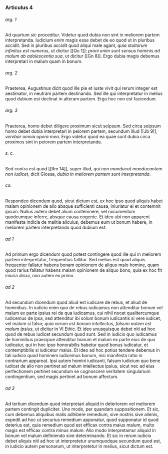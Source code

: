 ### Articulus 4

###### arg. 1
Ad quartum sic proceditur. Videtur quod dubia non sint in meliorem partem interpretanda. Iudicium enim magis esse debet de eo quod ut in pluribus accidit. Sed in pluribus accidit quod aliqui male agant, *quia stultorum infinitus est numerus*, ut dicitur [[Qo 1]]; *proni enim sunt sensus hominis ad malum ab adolescentia sua*, ut dicitur [[Gn 8]]. Ergo dubia magis debemus interpretari in malum quam in bonum.

###### arg. 2
Praeterea, Augustinus dicit quod ille pie et iuste vivit qui rerum integer est aestimator, in neutram partem declinando. Sed ille qui interpretatur in melius quod dubium est declinat in alteram partem. Ergo hoc non est faciendum.

###### arg. 3
Praeterea, homo debet diligere proximum sicut seipsum. Sed circa seipsum homo debet dubia interpretari in peiorem partem, secundum illud [[Jb 9]], *verebar omnia opera mea*. Ergo videtur quod ea quae sunt dubia circa proximos sint in peiorem partem interpretanda.

###### s. c.
Sed contra est quod [[Rm 14]], super illud, *qui non manducat manducantem non iudicet*, dicit Glossa, *dubia in meliorem partem sunt interpretanda*.

###### co.
Respondeo dicendum quod, sicut dictum est, ex hoc ipso quod aliquis habet malam opinionem de alio absque sufficienti causa, iniuriatur ei et contemnit ipsum. Nullus autem debet alium contemnere, vel nocumentum quodcumque inferre, absque causa cogente. Et ideo ubi non apparent manifesta indicia de malitia alicuius, debemus eum ut bonum habere, in meliorem partem interpretando quod dubium est.

###### ad 1
Ad primum ergo dicendum quod potest contingere quod ille qui in meliorem partem interpretatur, frequentius fallitur. Sed melius est quod aliquis frequenter fallatur habens bonam opinionem de aliquo malo homine, quam quod rarius fallatur habens malam opinionem de aliquo bono, quia ex hoc fit iniuria alicui, non autem ex primo.

###### ad 2
Ad secundum dicendum quod aliud est iudicare de rebus, et aliud de hominibus. In iudicio enim quo de rebus iudicamus non attenditur bonum vel malum ex parte ipsius rei de qua iudicamus, cui nihil nocet qualitercumque iudicemus de ipsa, sed attenditur ibi solum bonum iudicantis si vere iudicet, vel malum si falso; *quia verum est bonum intellectus, falsum autem est malum ipsius*, ut dicitur in VI Ethic. Et ideo unusquisque debet niti ad hoc quod de rebus iudicet secundum quod sunt. Sed in iudicio quo iudicamus de hominibus praecipue attenditur bonum et malum ex parte eius de quo iudicatur, qui in hoc ipso honorabilis habetur quod bonus iudicatur, et contemptibilis si iudicetur malus. Et ideo ad hoc potius tendere debemus in tali iudicio quod hominem iudicemus bonum, nisi manifesta ratio in contrarium appareat. Ipsi autem homini iudicanti, falsum iudicium quo bene iudicat de alio non pertinet ad malum intellectus ipsius, sicut nec ad eius perfectionem pertinet secundum se cognoscere veritatem singularium contingentium, sed magis pertinet ad bonum affectum.

###### ad 3
Ad tertium dicendum quod interpretari aliquid in deteriorem vel meliorem partem contingit dupliciter. Uno modo, per quandam suppositionem. Et sic, cum debemus aliquibus malis adhibere remedium, sive nostris sive alienis, expedit ad hoc ut securius remedium apponatur, quod supponatur id quod deterius est, quia remedium quod est efficax contra maius malum, multo magis est efficax contra minus malum. Alio modo interpretamur aliquid in bonum vel malum definiendo sive determinando. Et sic in rerum iudicio debet aliquis niti ad hoc ut interpretetur unumquodque secundum quod est, in iudicio autem personarum, ut interpretetur in melius, sicut dictum est.

